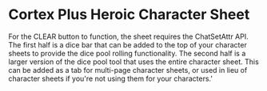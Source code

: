 





<!DOCTYPE html>

<html lang="en">
 

<h1>Cortex Plus Heroic Character Sheet</h1>

<p>
For the CLEAR button to function, the sheet requires the ChatSetAttr API. The first half is a dice bar that can be added to the top of your character sheets to provide the dice pool rolling functionality. The second half is a larger version of the dice pool tool that uses the entire character sheet. This can be added as a tab for multi-page character sheets, or used in lieu of character sheets if you're not using them for your characters.' 
</p>